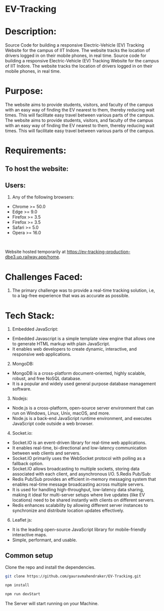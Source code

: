 # EV-Tracking
# Description:
Source Code for building a responsive Electric-Vehicle (EV) Tracking Website for the campus of IIT Indore. The website tracks the location of drivers logged in on their mobile phones, in real time. 
Source code for building a responsive Electric-Vehicle (EV) Tracking Website for the campus of IIT Indore. The website tracks the location of drivers logged in on their mobile phones, in real time. 
<br>

# Purpose:
The website aims to provide students, visitors, and faculty of the campus with an easy way of finding the EV nearest to them, thereby reducing wait times. This will facilitate
easy travel between various parts of the campus.
The website aims to provide students, visitors, and faculty of the campus with an easy way of finding the EV nearest to them, thereby reducing wait times. This will facilitate easy travel between various parts of the campus.

# Requirements:

## To host the website:

## Users:
1. Any of the following browsers: <br>
+ Chrome  >= 50.0
+ Edge    >= 9.0
+  Firefox >= 3.5
+ Firefox >= 3.5
+ Safari  >= 5.0
+ Opera   >= 16.0
<br>

Website hosted temporarily at https://ev-tracking-production-dbe3.up.railway.app/home.

# Challenges Faced:
1. The primary challenge was to provide a real-time tracking solution, i.e, to a lag-free experience that was as accurate as possible.

# Tech Stack:
1. Embedded JavaScript:
- Embedded Javascript is a simple template view engine that allows one to generate HTML markup with plain JavaScript.
- It enables web developers to create dynamic, interactive, and responsive web applications.
2. MongoDB:
- MongoDB is a cross-platform document-oriented, highly scalable, robust, and free NoSQL database.
- It is a popular and widely used general purpose database management software.
3. Nodejs:
- Node.js is a cross-platform, open-source server environment that can run on Windows, Linux, Unix, macOS, and more.
- Node.js is a back-end JavaScript runtime environment, and executes JavaScript code outside a web browser.
4. Socket.io:
- Socket.IO is an event-driven library for real-time web applications.
- It enables real-time, bi-directional and low-latency communication between web clients and servers.
- Socket.IO primarily uses the WebSocket protocol with polling as a fallback option.
- Socket.IO allows broadcasting to multiple sockets, storing data associated with each client, and asynchronous I/O.
5.Redis Pub/Sub:
- Redis Pub/Sub provides an efficient in-memory messaging system that enables real-time message broadcasting across multiple servers.
- It is used for handling high-throughput, low-latency data sharing, making it ideal for multi-server setups where live updates (like EV locations) need to be shared instantly with clients on different servers.
- Redis enhances scalability by allowing different server instances to synchronize and distribute location updates effectively.
6. Leaflet js:
- It is the leading open-source JavaScript library for mobile-friendly interactive maps.
- Simple, performant, and usable.


## Common setup

Clone the repo and install the dependencies.

```bash
git clone https://github.com/gauravmahendraker/EV-Tracking.git

```

```bash
npm install
```
```bash
npm run devStart
```
The Server will start running on your Machine.



